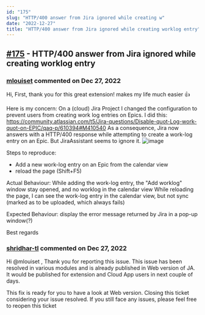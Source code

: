 ```yaml
---
id: "175"
slug: "HTTP/400 answer from Jira ignored while creating w"
date: "2022-12-27"
title: "HTTP/400 answer from Jira ignored while creating worklog entry"
---
```



## [#175](https://github.com/shridhar-tl/jira-assistant/issues/175) - HTTP/400 answer from Jira ignored while creating worklog entry

### [mlouiset](https://github.com/mlouiset) commented on Dec 27, 2022

Hi,
First, thank you for this great extension! makes my life much easier 👍 

Here is my concern:
On a (cloud) Jira Project I changed the configuration to prevent users from creating work log entries on Epics. I did this: 
https://community.atlassian.com/t5/Jira-questions/Disable-quot-Log-work-quot-on-EPIC/qaq-p/610394#M410540
As a consequence, Jira now answers with a HTTP/400 response while attempting to create a work-log entry on an Epic. But JiraAssistant seems to ignore it.
![image](https://user-images.githubusercontent.com/6031222/100268416-4ddd3380-2f55-11eb-9969-3bb30e6b02ca.png)

Steps to reproduce:
- Add a new work-log entry on an Epic from the calendar view
- reload the page (Shift+F5)

Actual Behaviour:
While adding the work-log entry, the "Add worklog" window stay opened, and no worklog in the calendar view
While reloading the page, I can see the work-log entry in the calendar view, but not sync (marked as to be uploaded, which always fails)

Expected Behaviour:
display the error message returned by Jira in a pop-up window(?)

Best regards

### [shridhar-tl](https://github.com/shridhar-tl) commented on Dec 27, 2022

Hi @mlouiset , Thank you for reporting this issue. This issue has been resolved in various modules and is already published in Web version of JA. It would be published for extension and Cloud App users in next couple of days.

This fix is ready for you to have a look at Web version. Closing this ticket considering your issue resolved. If you still face any issues, please feel free to reopen this ticket 
